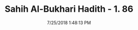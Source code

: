 ---
title        : "Sahih Al-Bukhari Hadith - 1. 86"
date         : 7/25/2018 1:48:13 PM
draft        : false
type         : "hadith"
layout       : "hadith"
BookCode     : "SHB"
VolumeNumber : "1"
HadithNumber : "86"
categories  :  ["Knowledge-Giving a religious verdict by beckoning or nodding"]
tags  :  ["Asma"]
---